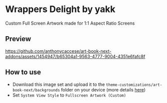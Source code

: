 # Wrappers Delight by yakk

Custom Full Screen Artwork made for 1:1 Aspect Ratio Screens

## Preview
https://github.com/anthonycaccese/art-book-next-addons/assets/1454947/b65304a1-9563-4777-9004-4351e6fafc8f

## How to use

- Download this image set and upload it to the `theme-customizations/art-book-next/backgrounds` folder on your device (more details [here](https://github.com/anthonycaccese/art-book-next-jelos#theme-customizations))
- Set `System View Style` to `Fullscreen Artwork (Custom)`
